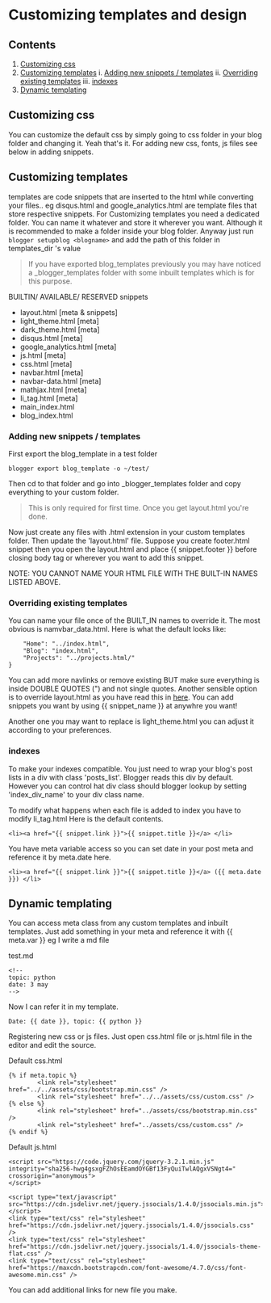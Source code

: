 # Customizing templates and design

## Contents
1. [Customizing css](#Customizing-css)
2. [Customizing templates](#Customizing-templates)
    i. [Adding new snippets / templates](#Adding-new-snippets-/-templates)
    ii. [Overriding existing templates](#Overriding-existing-templates)
    iii. [indexes](#indexes)
3. [Dynamic templating](#Dynamic-templating)

## Customizing css
You can customize the default css by simply going to css folder in your blog folder and changing it. Yeah that's it. For adding new css, fonts, js files see below in adding snippets.

## Customizing templates
templates are code snippets that are inserted to the html while converting your files.. eg disqus.html and google_analytics.html are template files that store respective snippets.
For Customizing templates you need a dedicated folder. You can name it whatever and store it wherever you want. Although it is recommended to make a folder inside your blog folder. Anyway just run ```blogger setupblog <blogname>``` and add the path of this folder in templates_dir 's value

> If you have exported blog_templates previously you may have noticed a \_blogger\_templates folder with some inbuilt templates which is for this purpose.

BUILTIN/ AVAILABLE/ RESERVED snippets
- layout.html [meta & snippets]
- light_theme.html [meta]
- dark_theme.html [meta]
- disqus.html [meta]
- google_analytics.html [meta]
- js.html [meta]
- css.html [meta]
- navbar.html [meta]
- navbar-data.html [meta]
- mathjax.html [meta]
- li_tag.html [meta]
- main_index.html
- blog_index.html



### Adding new snippets / templates
First export the blog_template in a test folder
```
blogger export blog_template -o ~/test/
```
Then cd to that folder and go into \_blogger\_templates folder and copy everything to your custom folder.
> This is only required for first time. Once you get layout.html you're done.

Now just create any files with .html extension in your custom templates folder. Then update the 'layout.html' file. Suppose you create footer.html snippet then you open the layout.html and place {{ snippet.footer }} before closing body tag or wherever you want to add this snippet.

NOTE: YOU CANNOT NAME YOUR HTML FILE WITH THE BUILT-IN NAMES LISTED ABOVE.

### Overriding existing templates
You can name your file once of the BUILT_IN names to override it. The most obvious is namvbar_data.html. Here is what the default looks like:
```{
    "Home": "../index.html",
    "Blog": "index.html",
    "Projects": "../projects.html/"
}
```
You can add more navlinks or remove existing BUT make sure everything is inside DOUBLE QUOTES (\") and not single quotes.
Another sensible option is to override layout.html as you have read this in [here](#Adding-new-snippets-/-templates). You can add snippets you want by using {{ snippet_name }} at anywhre you want!

Another one you may want to replace is light\_theme.html you can adjust it according to your preferences.

### indexes
To make your indexes compatible. You just need to wrap your blog's post lists in a div with class 'posts_list'. Blogger reads this div by default. However you can control hat div class should blogger lookup by setting 'index\_div\_name' to your div class name.

To modify what happens when each file is added to index you have to modify li\_tag.html Here is the default contents.
```
<li><a href="{{ snippet.link }}">{{ snippet.title }}</a> </li>
```
You have meta variable access so you can set date in your post meta and reference it by meta.date here. 
```
<li><a href="{{ snippet.link }}">{{ snippet.title }}</a> ({{ meta.date }}) </li>
```

## Dynamic templating
You can access meta class from any custom templates and inbuilt templates. Just add something in your meta and reference it with    {{ meta.var }}
eg I write a md file

test.md
```
<!--
topic: python
date: 3 may
-->
```

Now I can refer it in my template.
```
Date: {{ date }}, topic: {{ python }}
```

Registering new css or js files. Just open css.html file or js.html file in the editor and edit the source. 

Default css.html
```
{% if meta.topic %}
        <link rel="stylesheet" href="../../assets/css/bootstrap.min.css" />
        <link rel="stylesheet" href="../../assets/css/custom.css" />
{% else %}
        <link rel="stylesheet" href="../assets/css/bootstrap.min.css" />
        <link rel="stylesheet" href="../assets/css/custom.css" />
{% endif %}
```
Default js.html
```
<script src="https://code.jquery.com/jquery-3.2.1.min.js" integrity="sha256-hwg4gsxgFZhOsEEamdOYGBf13FyQuiTwlAQgxVSNgt4=" crossorigin="anonymous">
</script>

<script type="text/javascript" src="https://cdn.jsdelivr.net/jquery.jssocials/1.4.0/jssocials.min.js"></script>
<link type="text/css" rel="stylesheet" href="https://cdn.jsdelivr.net/jquery.jssocials/1.4.0/jssocials.css" />
<link type="text/css" rel="stylesheet" href="https://cdn.jsdelivr.net/jquery.jssocials/1.4.0/jssocials-theme-flat.css" />
<link type="text/css" rel="stylesheet" href="https://maxcdn.bootstrapcdn.com/font-awesome/4.7.0/css/font-awesome.min.css" />
```
You can add additional links for new file you make.
